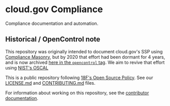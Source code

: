 # cloud.gov Compliance

Compliance documentation and automation.

## Historical / OpenControl note

This repository was originally intended to document cloud.gov's SSP using 
[Compliance Masonry](https://github.com/opencontrol/compliance-masonry), but by 2020 that effort had been dormant for 4 years, and is now archived [here in the `opencontrol` tag](https://github.com/cloud-gov/cg-compliance/tree/opencontrol). We aim to revive that effort using [NIST's OSCAL](https://pages.nist.gov/OSCAL/)


This is a public repository following [18F's Open Source Policy](https://github.com/18F/open-source-policy/blob/master/policy.md). See our [LICENSE.md](LICENSE.md) and [CONTRIBUTING.md](CONTRIBUTING.md) files.

For information about working on this repository, see the [contributor documentation](CONTRIBUTING.md).
